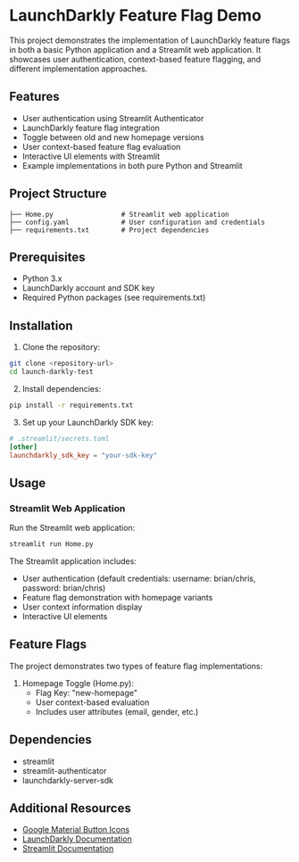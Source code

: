 # LaunchDarkly Feature Flag Demo

This project demonstrates the implementation of LaunchDarkly feature flags in both a basic Python application and a Streamlit web application. It showcases user authentication, context-based feature flagging, and different implementation approaches.

## Features

- User authentication using Streamlit Authenticator
- LaunchDarkly feature flag integration
- Toggle between old and new homepage versions
- User context-based feature flag evaluation
- Interactive UI elements with Streamlit
- Example implementations in both pure Python and Streamlit

## Project Structure

```
├── Home.py                 # Streamlit web application
├── config.yaml             # User configuration and credentials
├── requirements.txt        # Project dependencies
```

## Prerequisites

- Python 3.x
- LaunchDarkly account and SDK key
- Required Python packages (see requirements.txt)

## Installation

1. Clone the repository:
```bash
git clone <repository-url>
cd launch-darkly-test
```

2. Install dependencies:
```bash
pip install -r requirements.txt
```

3. Set up your LaunchDarkly SDK key:
```toml
# .streamlit/secrets.toml
[other]
launchdarkly_sdk_key = "your-sdk-key"
```

## Usage

### Streamlit Web Application
Run the Streamlit web application:
```bash
streamlit run Home.py
```

The Streamlit application includes:
- User authentication (default credentials: username: brian/chris, password: brian/chris)
- Feature flag demonstration with homepage variants
- User context information display
- Interactive UI elements

## Feature Flags

The project demonstrates two types of feature flag implementations:

1. Homepage Toggle (Home.py):
   - Flag Key: "new-homepage"
   - User context-based evaluation
   - Includes user attributes (email, gender, etc.)

## Dependencies
- streamlit
- streamlit-authenticator
- launchdarkly-server-sdk

## Additional Resources

- [Google Material Button Icons](https://fonts.google.com/icons)
- [LaunchDarkly Documentation](https://docs.launchdarkly.com/sdk/server-side/python)
- [Streamlit Documentation](https://docs.streamlit.io)
